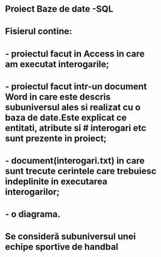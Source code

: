 # Proiect Baze de date -SQL
# Fisierul contine:
#         - proiectul facut in Access in care am executat interogarile;
#         - proiectul facut intr-un document Word in care este descris subuniversul ales si realizat cu o baza de date.Este explicat ce entitati, atribute si   #           interogari etc sunt prezente in proiect;
#         - document(interogari.txt) in care sunt trecute cerintele care trebuiesc indeplinite in executarea interogarilor;
#         - o diagrama.
         
# Se consideră subuniversul unei echipe sportive de handbal
